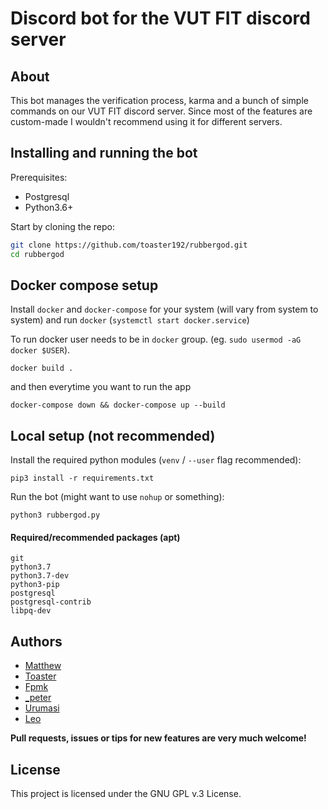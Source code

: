 # Discord bot for the VUT FIT discord server

## About

This bot manages the verification process, karma and a bunch of simple commands
on our VUT FIT discord server. Since most of the features are custom-made I
wouldn't recommend using it for different servers.

## Installing and running the bot

Prerequisites:
* Postgresql
* Python3.6+

Start by cloning the repo:
```sh
git clone https://github.com/toaster192/rubbergod.git
cd rubbergod
```

## Docker compose setup

Install `docker` and `docker-compose` for your system (will vary from system to system)
and run `docker` (`systemctl start docker.service`)

To run docker user needs to be in `docker` group. (eg. `sudo usermod -aG docker $USER`).

```
docker build .
```

and then everytime you want to run the app

```
docker-compose down && docker-compose up --build
```

## Local setup (not recommended)

Install the required python modules (`venv` / `--user` flag recommended):
```
pip3 install -r requirements.txt
```

Run the bot (might want to use `nohup` or something):
```
python3 rubbergod.py
```

#### Required/recommended packages (apt)

```
git
python3.7
python3.7-dev
python3-pip
postgresql
postgresql-contrib
libpq-dev
```

## Authors

* [Matthew](https://github.com/matejsoroka)
* [Toaster](https://github.com/toaster192)
* [Fpmk](https://github.com/TheGreatfpmK)
* [_peter](https://github.com/peterdragun)
* [Urumasi](https://github.com/Urumasi)
* [Leo](https://github.com/ondryaso)

**Pull requests, issues or tips for new features are very much welcome!**

## License

This project is licensed under the GNU GPL v.3 License.

